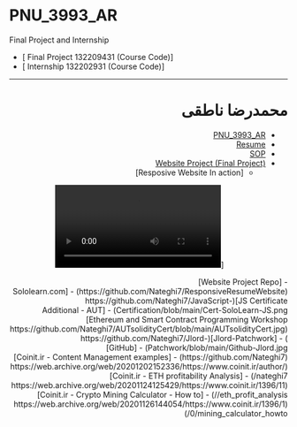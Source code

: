 # PNU_3993_AR
Final Project and Internship

- [ Final Project   132209431 (Course Code)]
- [ Internship      132202931 (Course Code)]

<div dir="rtl">

---------

# محمدرضا ناطقی
- [PNU_3993_AR](https://github.com/Nateghi7/PNU_3993_AR)
- [Resume](https://nateghi7.github.io/ResponsiveResumeWebsite/) 
- [SOP](https://forughiamir.github.io/SOP/)
- [Website Project (Final Project)](https://nateghi7.github.io/ResponsiveResumeWebsite/)
  - [Resposive Website In action] <p align="center">
    [![Watch the video](https://github.com/Nateghi7/WebResumeSampleMovie/blob/main/ResumeWebsiteInAction.mp4)
</p>
- [Website Project Repo](https://github.com/Nateghi7/ResponsiveResumeWebsite)
- [Sololearn.com JS Certificate](https://github.com/Nateghi7/JavaScript-Certification/blob/main/Cert-SoloLearn-JS.png)
- [Additional - AUT Ethereum and Smart Contract Programming Workshop](https://github.com/Nateghi7/AUTsolidityCert/blob/main/AUTsolidityCert.jpg)
- [Jlord-Patchwork](https://github.com/Nateghi7/Jlord-Patchwork/blob/main/Github-Jlord.jpg)
- [GitHub](https://github.com/Nateghi7)
- [Coinit.ir - Content Management examples](https://web.archive.org/web/20201202152336/https://www.coinit.ir/author/nateghi7/)
  - [Coinit.ir - ETH profitability Analysis](https://web.archive.org/web/20201124125429/https://www.coinit.ir/1396/11/eth_profit_analysis/)
  - [Coinit.ir - Crypto Mining Calculator - How to](https://web.archive.org/web/20201126144054/https://www.coinit.ir/1396/10/mining_calculator_howto/)


